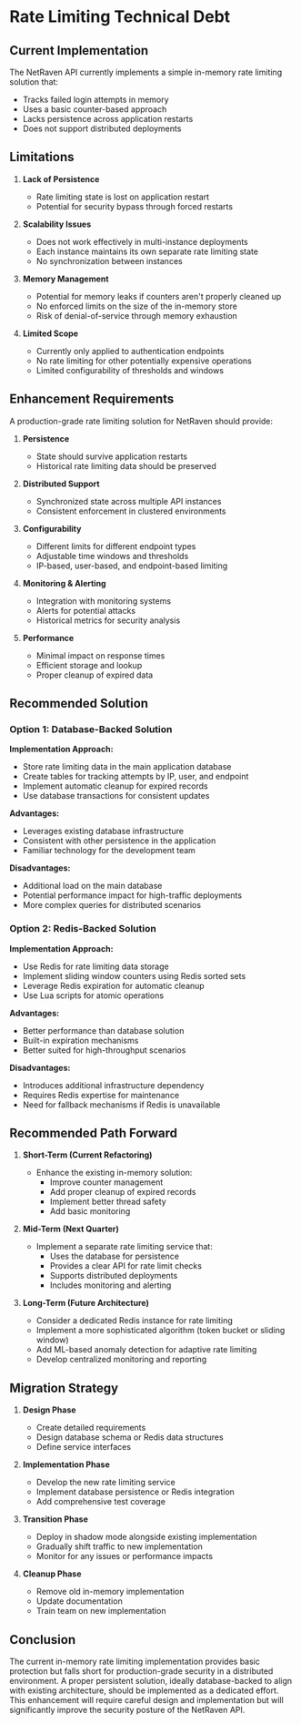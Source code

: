 # Rate Limiting Technical Debt

## Current Implementation

The NetRaven API currently implements a simple in-memory rate limiting solution that:
- Tracks failed login attempts in memory
- Uses a basic counter-based approach
- Lacks persistence across application restarts
- Does not support distributed deployments

## Limitations

1. **Lack of Persistence**
   - Rate limiting state is lost on application restart
   - Potential for security bypass through forced restarts

2. **Scalability Issues**
   - Does not work effectively in multi-instance deployments
   - Each instance maintains its own separate rate limiting state
   - No synchronization between instances

3. **Memory Management**
   - Potential for memory leaks if counters aren't properly cleaned up
   - No enforced limits on the size of the in-memory store
   - Risk of denial-of-service through memory exhaustion

4. **Limited Scope**
   - Currently only applied to authentication endpoints
   - No rate limiting for other potentially expensive operations
   - Limited configurability of thresholds and windows

## Enhancement Requirements

A production-grade rate limiting solution for NetRaven should provide:

1. **Persistence**
   - State should survive application restarts
   - Historical rate limiting data should be preserved

2. **Distributed Support**
   - Synchronized state across multiple API instances
   - Consistent enforcement in clustered environments

3. **Configurability**
   - Different limits for different endpoint types
   - Adjustable time windows and thresholds
   - IP-based, user-based, and endpoint-based limiting

4. **Monitoring & Alerting**
   - Integration with monitoring systems
   - Alerts for potential attacks
   - Historical metrics for security analysis

5. **Performance**
   - Minimal impact on response times
   - Efficient storage and lookup
   - Proper cleanup of expired data

## Recommended Solution

### Option 1: Database-Backed Solution

**Implementation Approach:**
- Store rate limiting data in the main application database
- Create tables for tracking attempts by IP, user, and endpoint
- Implement automatic cleanup for expired records
- Use database transactions for consistent updates

**Advantages:**
- Leverages existing database infrastructure
- Consistent with other persistence in the application
- Familiar technology for the development team

**Disadvantages:**
- Additional load on the main database
- Potential performance impact for high-traffic deployments
- More complex queries for distributed scenarios

### Option 2: Redis-Backed Solution

**Implementation Approach:**
- Use Redis for rate limiting data storage
- Implement sliding window counters using Redis sorted sets
- Leverage Redis expiration for automatic cleanup
- Use Lua scripts for atomic operations

**Advantages:**
- Better performance than database solution
- Built-in expiration mechanisms
- Better suited for high-throughput scenarios

**Disadvantages:**
- Introduces additional infrastructure dependency
- Requires Redis expertise for maintenance
- Need for fallback mechanisms if Redis is unavailable

## Recommended Path Forward

1. **Short-Term (Current Refactoring)**
   - Enhance the existing in-memory solution:
     - Improve counter management
     - Add proper cleanup of expired records
     - Implement better thread safety
     - Add basic monitoring

2. **Mid-Term (Next Quarter)**
   - Implement a separate rate limiting service that:
     - Uses the database for persistence
     - Provides a clear API for rate limit checks
     - Supports distributed deployments
     - Includes monitoring and alerting

3. **Long-Term (Future Architecture)**
   - Consider a dedicated Redis instance for rate limiting
   - Implement a more sophisticated algorithm (token bucket or sliding window)
   - Add ML-based anomaly detection for adaptive rate limiting
   - Develop centralized monitoring and reporting

## Migration Strategy

1. **Design Phase**
   - Create detailed requirements
   - Design database schema or Redis data structures
   - Define service interfaces

2. **Implementation Phase**
   - Develop the new rate limiting service
   - Implement database persistence or Redis integration
   - Add comprehensive test coverage

3. **Transition Phase**
   - Deploy in shadow mode alongside existing implementation
   - Gradually shift traffic to new implementation
   - Monitor for any issues or performance impacts

4. **Cleanup Phase**
   - Remove old in-memory implementation
   - Update documentation
   - Train team on new implementation

## Conclusion

The current in-memory rate limiting implementation provides basic protection but falls short for production-grade security in a distributed environment. A proper persistent solution, ideally database-backed to align with existing architecture, should be implemented as a dedicated effort. This enhancement will require careful design and implementation but will significantly improve the security posture of the NetRaven API. 